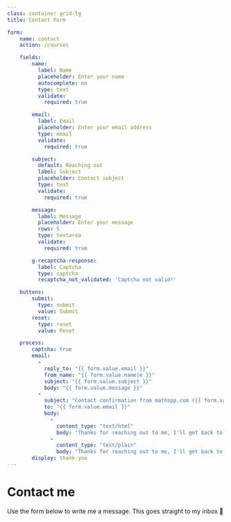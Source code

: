```yaml
---
class: container grid-lg
title: Contact Form

form:
    name: contact
    action: /courses

    fields:
        name:
          label: Name
          placeholder: Enter your name
          autocomplete: on
          type: text
          validate:
            required: true

        email:
          label: Email
          placeholder: Enter your email address
          type: email
          validate:
            required: true

        subject:
          default: Reaching out
          label: Subject
          placeholder: Contact subject
          type: text
          validate:
            required: true

        message:
          label: Message
          placeholder: Enter your message
          rows: 5
          type: textarea
          validate:
            required: true

        g-recaptcha-response:
          label: Captcha
          type: captcha
          recaptcha_not_validated: 'Captcha not valid!'

    buttons:
        submit:
          type: submit
          value: Submit
        reset:
          type: reset
          value: Reset

    process:
        captcha: true
        email:
          -
            reply_to: "{{ form.value.email }}"
            from_name: "{{ form.value.name|e }}"
            subject: "{{ form.value.subject }}"
            body: "{{ form.value.message }}"
          -
            subject: "Contact confirmation from mathspp.com ({{ form.value.subject }})"
            to: "{{ form.value.email }}"
            body:
              -
                content_type: "text/html"
                body: "Thanks for reaching out to me, I'll get back to you ASAP! <br />Your message:<blockquote>“{{ form.value.message }}”</blockquote><br />It is safe to delete this confirmation email. Thanks!"
              -
                content_type: "text/plain"
                body: "Thanks for reaching out to me, I'll get back to you ASAP!\n\nYour message: “{{ form.value.message }}”\nIt is safe to delete this confirmation email. Thanks!"
        display: thank-you
---
```


# Contact me

Use the form below to write me a message. This goes straight to my inbox 📩
